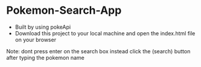 # Pokemon-Search-App

- Built by using pokeApi
- Download this project to your local machine and open the index.html file on your browser

Note: dont press enter on the search box instead click the (search) button after typing the pokemon name
